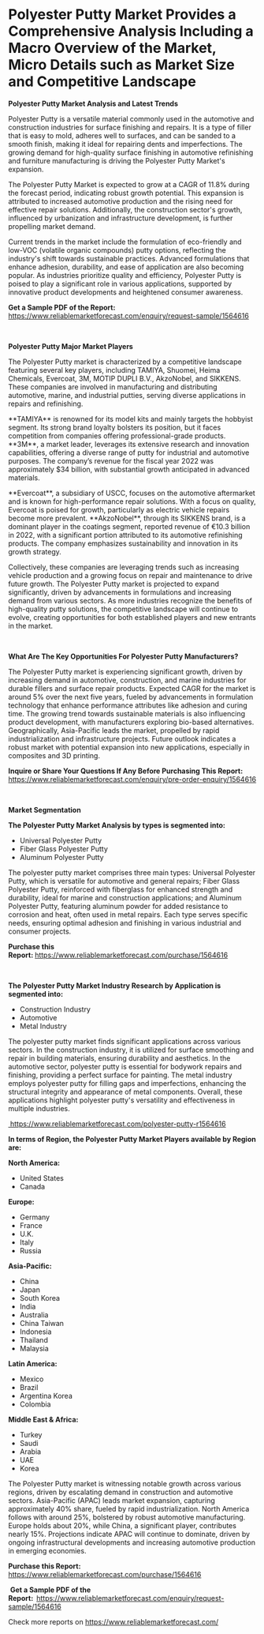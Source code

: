 <p><h1>Polyester Putty Market Provides a Comprehensive Analysis Including a Macro Overview of the Market, Micro Details such as Market Size and Competitive Landscape</h1></p><p><strong>Polyester Putty Market Analysis and Latest Trends</strong></p>
<p><p>Polyester Putty is a versatile material commonly used in the automotive and construction industries for surface finishing and repairs. It is a type of filler that is easy to mold, adheres well to surfaces, and can be sanded to a smooth finish, making it ideal for repairing dents and imperfections. The growing demand for high-quality surface finishing in automotive refinishing and furniture manufacturing is driving the Polyester Putty Market's expansion.</p><p>The Polyester Putty Market is expected to grow at a CAGR of 11.8% during the forecast period, indicating robust growth potential. This expansion is attributed to increased automotive production and the rising need for effective repair solutions. Additionally, the construction sector's growth, influenced by urbanization and infrastructure development, is further propelling market demand. </p><p>Current trends in the market include the formulation of eco-friendly and low-VOC (volatile organic compounds) putty options, reflecting the industry's shift towards sustainable practices. Advanced formulations that enhance adhesion, durability, and ease of application are also becoming popular. As industries prioritize quality and efficiency, Polyester Putty is poised to play a significant role in various applications, supported by innovative product developments and heightened consumer awareness.</p></p>
<p><strong>Get a Sample PDF of the Report:&nbsp;</strong> <a href="https://www.reliablemarketforecast.com/enquiry/request-sample/1564616?utm_campaign=3049&utm_medium=2&utm_source=Github&utm_content=ia&utm_term=31032025&utm_id=polyester-putty">https://www.reliablemarketforecast.com/enquiry/request-sample/1564616</a></p>
<p>&nbsp;</p>
<p><strong>Polyester Putty Major Market Players</strong></p>
<p><p>The Polyester Putty market is characterized by a competitive landscape featuring several key players, including TAMIYA, Shuomei, Heima Chemicals, Evercoat, 3M, MOTIP DUPLI B.V., AkzoNobel, and SIKKENS. These companies are involved in manufacturing and distributing automotive, marine, and industrial putties, serving diverse applications in repairs and refinishing.</p><p>**TAMIYA** is renowned for its model kits and mainly targets the hobbyist segment. Its strong brand loyalty bolsters its position, but it faces competition from companies offering professional-grade products. **3M**, a market leader, leverages its extensive research and innovation capabilities, offering a diverse range of putty for industrial and automotive purposes. The company’s revenue for the fiscal year 2022 was approximately $34 billion, with substantial growth anticipated in advanced materials.</p><p>**Evercoat**, a subsidiary of USCC, focuses on the automotive aftermarket and is known for high-performance repair solutions. With a focus on quality, Evercoat is poised for growth, particularly as electric vehicle repairs become more prevalent. **AkzoNobel**, through its SIKKENS brand, is a dominant player in the coatings segment, reported revenue of €10.3 billion in 2022, with a significant portion attributed to its automotive refinishing products. The company emphasizes sustainability and innovation in its growth strategy.</p><p>Collectively, these companies are leveraging trends such as increasing vehicle production and a growing focus on repair and maintenance to drive future growth. The Polyester Putty market is projected to expand significantly, driven by advancements in formulations and increasing demand from various sectors. As more industries recognize the benefits of high-quality putty solutions, the competitive landscape will continue to evolve, creating opportunities for both established players and new entrants in the market.</p></p>
<p>&nbsp;</p>
<p><strong>What Are The Key Opportunities For Polyester Putty Manufacturers?</strong></p>
<p><p>The Polyester Putty market is experiencing significant growth, driven by increasing demand in automotive, construction, and marine industries for durable fillers and surface repair products. Expected CAGR for the market is around 5% over the next five years, fueled by advancements in formulation technology that enhance performance attributes like adhesion and curing time. The growing trend towards sustainable materials is also influencing product development, with manufacturers exploring bio-based alternatives. Geographically, Asia-Pacific leads the market, propelled by rapid industrialization and infrastructure projects. Future outlook indicates a robust market with potential expansion into new applications, especially in composites and 3D printing.</p></p>
<p><strong>Inquire or Share Your Questions If Any Before Purchasing This Report:</strong> <a href="https://www.reliablemarketforecast.com/enquiry/pre-order-enquiry/1564616?utm_campaign=3049&utm_medium=2&utm_source=Github&utm_content=ia&utm_term=31032025&utm_id=polyester-putty">https://www.reliablemarketforecast.com/enquiry/pre-order-enquiry/1564616</a></p>
<p>&nbsp;</p>
<p><strong>Market Segmentation</strong></p>
<p><strong>The Polyester Putty Market Analysis by types is segmented into:</strong></p>
<p><ul><li>Universal Polyester Putty</li><li>Fiber Glass Polyester Putty</li><li>Aluminum Polyester Putty</li></ul></p>
<p><p>The polyester putty market comprises three main types: Universal Polyester Putty, which is versatile for automotive and general repairs; Fiber Glass Polyester Putty, reinforced with fiberglass for enhanced strength and durability, ideal for marine and construction applications; and Aluminum Polyester Putty, featuring aluminum powder for added resistance to corrosion and heat, often used in metal repairs. Each type serves specific needs, ensuring optimal adhesion and finishing in various industrial and consumer projects.</p></p>
<p><strong>Purchase this Report:&nbsp;</strong><a href="https://www.reliablemarketforecast.com/purchase/1564616?utm_campaign=3049&utm_medium=2&utm_source=Github&utm_content=ia&utm_term=31032025&utm_id=polyester-putty">https://www.reliablemarketforecast.com/purchase/1564616</a></p>
<p>&nbsp;</p>
<p><strong>The Polyester Putty Market Industry Research by Application is segmented into:</strong></p>
<p><ul><li>Construction Industry</li><li>Automotive</li><li>Metal Industry</li></ul></p>
<p><p>The polyester putty market finds significant applications across various sectors. In the construction industry, it is utilized for surface smoothing and repair in building materials, ensuring durability and aesthetics. In the automotive sector, polyester putty is essential for bodywork repairs and finishing, providing a perfect surface for painting. The metal industry employs polyester putty for filling gaps and imperfections, enhancing the structural integrity and appearance of metal components. Overall, these applications highlight polyester putty's versatility and effectiveness in multiple industries.</p></p>
<p><a href="https://www.reliablemarketforecast.com/polyester-putty-r1564616?utm_campaign=3049&utm_medium=2&utm_source=Github&utm_content=ia&utm_term=31032025&utm_id=polyester-putty">&nbsp;https://www.reliablemarketforecast.com/polyester-putty-r1564616</a></p>
<p><strong>In terms of Region, the Polyester Putty Market Players available by Region are:</strong></p>
<p>
    <p> <strong> North America: </strong>
        <ul>
            <li>United States</li>
            <li>Canada</li>
        </ul>
        </p> 
    <p> <strong> Europe: </strong>
        <ul>
            <li>Germany</li>
            <li>France</li>
            <li>U.K.</li>
            <li>Italy</li>
            <li>Russia</li>
        </ul>
        </p> 
    <p> <strong> Asia-Pacific: </strong>
        <ul>
            <li>China</li>
            <li>Japan</li>
            <li>South Korea</li>
            <li>India</li>
            <li>Australia</li>
            <li>China Taiwan</li>
            <li>Indonesia</li>
            <li>Thailand</li>
            <li>Malaysia</li>
        </ul>
        </p> 
    <p> <strong> Latin America: </strong>
        <ul>
            <li>Mexico</li>
            <li>Brazil</li>
            <li>Argentina Korea</li>
            <li>Colombia</li>
        </ul>
        </p> 
    <p> <strong> Middle East & Africa: </strong>
        <ul>
            <li>Turkey</li>
            <li>Saudi</li>
            <li>Arabia</li>
            <li>UAE</li>
            <li>Korea</li>
        </ul>
    </p>
    </p>
<p><p>The Polyester Putty market is witnessing notable growth across various regions, driven by escalating demand in construction and automotive sectors. Asia-Pacific (APAC) leads market expansion, capturing approximately 40% share, fueled by rapid industrialization. North America follows with around 25%, bolstered by robust automotive manufacturing. Europe holds about 20%, while China, a significant player, contributes nearly 15%. Projections indicate APAC will continue to dominate, driven by ongoing infrastructural developments and increasing automotive production in emerging economies.</p></p>
<p><strong>Purchase this Report: </strong><a href="https://www.reliablemarketforecast.com/purchase/1564616?utm_campaign=3049&utm_medium=2&utm_source=Github&utm_content=ia&utm_term=31032025&utm_id=polyester-putty">https://www.reliablemarketforecast.com/purchase/1564616</a></p>
<p>&nbsp;<strong>Get a Sample PDF of the Report:&nbsp;&nbsp;</strong><a href="https://www.reliablemarketforecast.com/enquiry/request-sample/1564616?utm_campaign=3049&utm_medium=2&utm_source=Github&utm_content=ia&utm_term=31032025&utm_id=polyester-putty">https://www.reliablemarketforecast.com/enquiry/request-sample/1564616</a></p>
<p><strong></strong></p>
<p>Check more reports on <a href="https://www.reliablemarketforecast.com/?utm_campaign=3049&utm_medium=2&utm_source=Github&utm_content=ia&utm_term=31032025&utm_id=polyester-putty">https://www.reliablemarketforecast.com/</a></p>